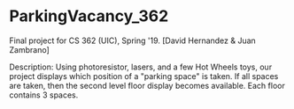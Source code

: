 # ParkingVacancy_362
Final project for CS 362 (UIC), Spring '19. [David Hernandez &amp; Juan Zambrano]

Description:
Using photoresistor, lasers, and a few Hot Wheels toys, our project displays 
which position of a "parking space" is taken. If all spaces are taken, then
the second level floor display becomes available. Each floor contains 3 
spaces.
